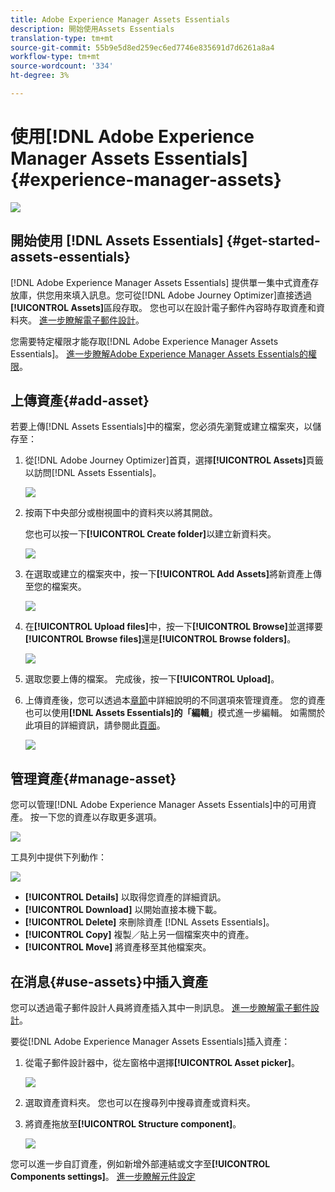```yaml
---
title: Adobe Experience Manager Assets Essentials
description: 開始使用Assets Essentials
translation-type: tm+mt
source-git-commit: 55b9e5d8ed259ec6ed7746e835691d7d6261a8a4
workflow-type: tm+mt
source-wordcount: '334'
ht-degree: 3%

---
```


# 使用[!DNL Adobe Experience Manager Assets Essentials] {#experience-manager-assets}

![](assets/do-not-localize/badge.png)

## 開始使用 [!DNL Assets Essentials] {#get-started-assets-essentials}

[!DNL Adobe Experience Manager Assets Essentials] 提供單一集中式資產存放庫，供您用來填入訊息。您可從[!DNL Adobe Journey Optimizer]直接透過&#x200B;**[!UICONTROL Assets]**&#x200B;區段存取。 您也可以在設計電子郵件內容時存取資產和資料夾。 [進一步瞭解電子郵件設計](design-emails.md)。

您需要特定權限才能存取[!DNL Adobe Experience Manager Assets Essentials]。 [進一步瞭解Adobe Experience Manager Assets Essentials的權限](permissions.md#assets-permissions)。

## 上傳資產{#add-asset}

若要上傳[!DNL Assets Essentials]中的檔案，您必須先瀏覽或建立檔案夾，以儲存至：

1. 從[!DNL Adobe Journey Optimizer]首頁，選擇&#x200B;**[!UICONTROL Assets]**&#x200B;頁籤以訪問[!DNL Assets Essentials]。

   ![](assets/media_library_1.png)

1. 按兩下中央部分或樹視圖中的資料夾以將其開啟。

   您也可以按一下&#x200B;**[!UICONTROL Create folder]**&#x200B;以建立新資料夾。

   ![](assets/media_library_8.png)

1. 在選取或建立的檔案夾中，按一下&#x200B;**[!UICONTROL Add Assets]**&#x200B;將新資產上傳至您的檔案夾。

   ![](assets/media_library_2.png)

1. 在&#x200B;**[!UICONTROL Upload files]**&#x200B;中，按一下&#x200B;**[!UICONTROL Browse]**&#x200B;並選擇要&#x200B;**[!UICONTROL Browse files]**&#x200B;還是&#x200B;**[!UICONTROL Browse folders]**。

   ![](assets/media_library_3.png)

1. 選取您要上傳的檔案。 完成後，按一下&#x200B;**[!UICONTROL Upload]**。

1. 上傳資產後，您可以透過本[章節](#manage-asset)中詳細說明的不同選項來管理資產。 您的資產也可以使用&#x200B;**[!DNL Assets Essentials]的「編輯**」模式進一步編輯。 如需關於此項目的詳細資訊，請參閱此[頁面](#edit-assets)。

   ![](assets/media_library_12.png)

## 管理資產{#manage-asset}

您可以管理[!DNL Adobe Experience Manager Assets Essentials]中的可用資產。 按一下您的資產以存取更多選項。

![](assets/media_library_12.png)

工具列中提供下列動作：

![](assets/media_library_4.png)

* **[!UICONTROL Details]** 以取得您資產的詳細資訊。
* **[!UICONTROL Download]** 以開始直接本機下載。
* **[!UICONTROL Delete]** 來刪除資產 [!DNL Assets Essentials]。
* **[!UICONTROL Copy]** 複製／貼上另一個檔案夾中的資產。
* **[!UICONTROL Move]** 將資產移至其他檔案夾。

## 在消息{#use-assets}中插入資產

您可以透過電子郵件設計人員將資產插入其中一則訊息。 [進一步瞭解電子郵件設計](design-emails.md)。

要從[!DNL Adobe Experience Manager Assets Essentials]插入資產：

1. 從電子郵件設計器中，從左窗格中選擇&#x200B;**[!UICONTROL Asset picker]**。

   ![](assets/media_library_5.png)

1. 選取資產資料夾。 您也可以在搜尋列中搜尋資產或資料夾。

1. 將資產拖放至&#x200B;**[!UICONTROL Structure component]**。

   ![](assets/media_library_6.png)

您可以進一步自訂資產，例如新增外部連結或文字至&#x200B;**[!UICONTROL Components settings]**。 [進一步瞭解元件設定](content-components.md)

<!--

## Edit and modify assets {#edit-assets}

Your assets can be edited through the **[!UICONTROL Edit mode]** in [!DNL Assets Essentials]. Through this mode, you can crop, resize and rotate your asset. Click the **[!UICONTROL Edit]** button to access the editing mode of your asset.

![](assets/media_library_10.png)

Following actions are available in the toolbar:

![](assets/media_library_11.png)

* **[!UICONTROL Start crop]** to focus on only the content you want in your asset.
* **[!UICONTROL Rotate left]** to rotate your asset counter-clockwise by 90 degrees.
* **[!UICONTROL Rotate right]** to rotate your asset clockwise by 90 degrees.
* **[!UICONTROL Flip vertically]** to vertically mirror your asset.
* **[!UICONTROL Flip horizontally]** to horizontally mirror your asset.
* **[!UICONTROL Launch map]** to insert an image map. For more on this, refer to the [Add image maps](https://experienceleague.adobe.com/docs/experience-manager-65/assets/using/image-maps.html?lang=en#using) documentation.

## Share assets {#share-assets}

When using the Media library, each asset is saved in folders or sub-folders. You can choose to share your folders and which level of access to assign.

For more information on how to share access to your folders, refer to this [page](permissions.md#assets-permissions).

-->
